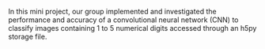 In this mini project, our group implemented and investigated the performance and accuracy of a convolutional neural network (CNN) to classify images containing 1 to 5 numerical digits accessed through an h5py storage file. 
